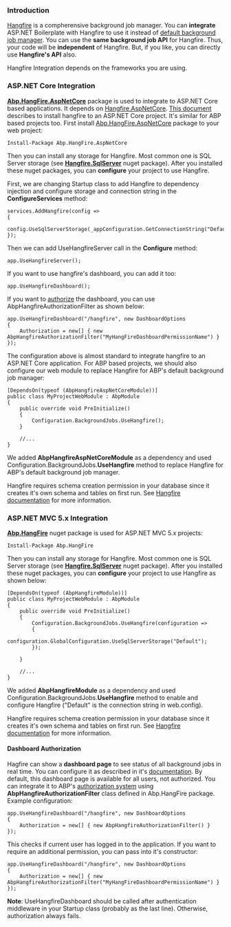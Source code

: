 ### Introduction

[Hangfire](http://hangfire.io/) is a compherensive background job
manager. You can **integrate** ASP.NET Boilerplate with Hangfire to use
it instead of [default background job
manager](/Pages/Documents/Background-Jobs-And-Workers). You can use the
**same background job API** for Hangfire. Thus, your code will be
**independent** of Hangfire. But, if you like, you can directly use
**Hangfire's API** also.

Hangfire Integration depends on the frameworks you are using.

### ASP.NET Core Integration

[**Abp.HangFire.AspNetCore**](https://www.nuget.org/packages/Abp.HangFire.AspNetCore)
package is used to integrate to ASP.NET Core based applications. It
depends on
[Hangfire.AspNetCore](https://www.nuget.org/packages/Hangfire.AspNetCore/).
[This
document](https://www.hangfire.io/blog/2016/07/16/hangfire-1.6.0.html)
describes to install hangfire to an ASP.NET Core project. It's similar
for ABP based projects too. First install
[Abp.HangFire.AspNetCore](https://www.nuget.org/packages/Abp.HangFire.AspNetCore)
package to your web project:

    Install-Package Abp.HangFire.AspNetCore

Then you can install any storage for Hangfire. Most common one is SQL
Server storage (see
[**Hangfire.SqlServer**](https://www.nuget.org/packages/Hangfire.SqlServer)
nuget package). After you installed these nuget packages, you can
**configure** your project to use Hangfire.

First, we are changing Startup class to add Hangfire to dependency
injection and configure storage and connection string in the
**ConfigureServices** method:

    services.AddHangfire(config =>
    {
        config.UseSqlServerStorage(_appConfiguration.GetConnectionString("Default"));
    });

Then we can add UseHangfireServer call in the **Configure** method:

    app.UseHangfireServer();

If you want to use hangfire's dashboard, you can add it too:

    app.UseHangfireDashboard();

If you want to [authorize](Authorization.md) the dashboard, you can
use AbpHangfireAuthorizationFilter as shown below:

    app.UseHangfireDashboard("/hangfire", new DashboardOptions
    {
        Authorization = new[] { new AbpHangfireAuthorizationFilter("MyHangFireDashboardPermissionName") }
    });

The configuration above is almost standard to integrate hangfire to an
ASP.NET Core application. For ABP based projects, we should also
configure our web module to replace Hangfire for ABP's default
background job manager:

    [DependsOn(typeof (AbpHangfireAspNetCoreModule))]
    public class MyProjectWebModule : AbpModule
    {
        public override void PreInitialize()
        {
            Configuration.BackgroundJobs.UseHangfire();             
        }

        //...
    }

We added **AbpHangfireAspNetCoreModule** as a dependency and used
Configuration.BackgroundJobs.**UseHangfire** method to replace Hangfire
for ABP's default background job manager.

Hangfire requires schema creation permission in your database since it
creates it's own schema and tables on first run. See [Hangfire
documentation](http://docs.hangfire.io/en/latest/) for more information.

### ASP.NET MVC 5.x Integration

[**Abp.HangFire**](https://www.nuget.org/packages/Abp.HangFire) nuget
package is used for ASP.NET MVC 5.x projects:

    Install-Package Abp.HangFire

Then you can install any storage for Hangfire. Most common one is SQL
Server storage (see
[**Hangfire.SqlServer**](https://www.nuget.org/packages/Hangfire.SqlServer)
nuget package). After you installed these nuget packages, you can
**configure** your project to use Hangfire as shown below:

    [DependsOn(typeof (AbpHangfireModule))]
    public class MyProjectWebModule : AbpModule
    {
        public override void PreInitialize()
        {
            Configuration.BackgroundJobs.UseHangfire(configuration =>
            {
                configuration.GlobalConfiguration.UseSqlServerStorage("Default");
            });
                    
        }

        //...
    }

We added **AbpHangfireModule** as a dependency and used
Configuration.BackgroundJobs.**UseHangfire** method to enable and
configure Hangfire ("Default" is the connection string in web.config).

Hangfire requires schema creation permission in your database since it
creates it's own schema and tables on first run. See [Hangfire
documentation](http://docs.hangfire.io/en/latest/) for more information.

#### Dashboard Authorization

Hagfire can show a **dashboard page** to see status of all background
jobs in real time. You can configure it as described in it's
[documentation](http://docs.hangfire.io/en/latest/configuration/using-dashboard.html).
By default, this dashboard page is available for all users, not
authorized. You can integrate it to ABP's [authorization
system](Authorization.md) using **AbpHangfireAuthorizationFilter**
class defined in Abp.HangFire package. Example configuration:

    app.UseHangfireDashboard("/hangfire", new DashboardOptions
    {
        Authorization = new[] { new AbpHangfireAuthorizationFilter() }
    });

This checks if current user has logged in to the application. If you
want to require an additional permission, you can pass into it's
constructor:

    app.UseHangfireDashboard("/hangfire", new DashboardOptions
    {
        Authorization = new[] { new AbpHangfireAuthorizationFilter("MyHangFireDashboardPermissionName") }
    });

**Note**: UseHangfireDashboard should be called after authentication
middleware in your Startup class (probably as the last line). Otherwise,
authorization always fails.
